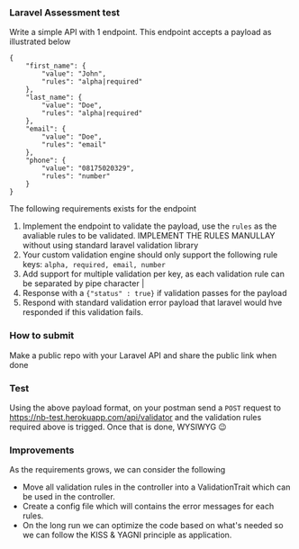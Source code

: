 ### Laravel Assessment test

Write a simple API with 1 endpoint. This endpoint accepts a payload as illustrated below

```
{
    "first_name": {
        "value": "John",
        "rules": "alpha|required"
    },
    "last_name": {
        "value": "Doe",
        "rules": "alpha|required"
    },
    "email": {
        "value": "Doe",
        "rules": "email"
    },
    "phone": {
        "value": "08175020329",
        "rules": "number"
    }
}
```

The following requirements exists for the endpoint

1. Implement the endpoint to validate the payload, use the `rules` as the avaliable rules to be validated. IMPLEMENT THE RULES MANULLAY without using standard laravel validation library
2. Your custom validation engine should only support the following rule keys: `alpha, required, email, number`
3. Add support for multiple validation per key, as each validation rule can be separated by pipe character |
4. Response with a `{"status" : true}` if validation passes for the payload
5. Respond with standard validation error payload that laravel would hve responded if this validation fails.


### How to submit
Make a public repo with your Laravel API and share the public link when done


### Test
Using the above payload format, on your postman send a `POST` request to https://nb-test.herokuapp.com/api/validator and the validation rules required above is trigged. Once that is done, WYSIWYG 😉


### Improvements
As the requirements grows, we can consider the following
* Move all validation rules in the controller into a ValidationTrait which can be used in the controller.
* Create a config file which will contains the error messages for each rules.
* On the long run we can optimize the code based on what's needed so we can follow the KISS & YAGNI principle as application.